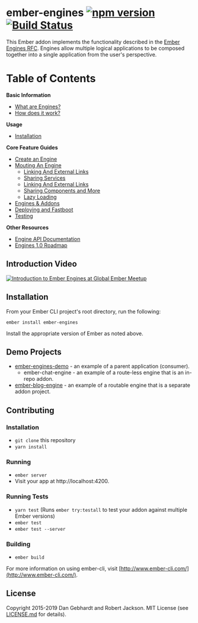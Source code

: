 # ember-engines [![npm version](https://badge.fury.io/js/ember-engines.svg)](https://badge.fury.io/js/ember-engines) [![Build Status](https://travis-ci.org/ember-engines/ember-engines.svg?branch=master)](https://travis-ci.org/ember-engines/ember-engines)

This Ember addon implements the functionality described in the [Ember Engines
RFC](https://github.com/emberjs/rfcs/blob/master/text/0010-engines.md). Engines allow multiple logical
applications to be composed together into a single application from the user's
perspective.

# Table of Contents

**Basic Information**

* [What are Engines?](http://ember-engines.com/guide/what-are-engines)
* [How does it work?](http://ember-engines.com/guide/core-concepts)

**Usage**

* [Installation](#installation)

**Core Feature Guides**

* [Create an Engine](http://ember-engines.com/guide/creating-an-engine)
* [Mouting An Engine](http://ember-engines.com/guide/mounting-engines)
  * [Linking And External Links](http://ember-engines.com/guide/linking-and-external-links)
  * [Sharing Services](http://ember-engines.com/guide/linking-and-external-links)
  * [Linking And External Links](http://ember-engines.com/guide/linking-and-external-links)
  * [Sharing Components and More](http://ember-engines.com/guide/linking-and-external-links)
  * [Lazy Loading](http://ember-engines.com/guide/lazy-loading)
* [Engines & Addons](http://ember-engines.com/guide/addons)
* [Deploying and Fastboot](deploying-and-fastboot)
* [Testing](http://ember-engines.com/guide/testing)

**Other Resources**

* [Engine API Documentation](https://api.emberjs.com/ember/release/classes/Engine)
* [Engines 1.0 Roadmap](https://discuss.emberjs.com/t/engines-1-0-roadmap/14914)


## Introduction Video

[![Introduction to Ember Engines at Global Ember Meetup](https://i.vimeocdn.com/video/559400541_640x360.jpg)](https://vimeo.com/157688181)

## Installation

From your Ember CLI project's root directory, run the following:

```
ember install ember-engines
```

Install the appropriate version of Ember as noted above.

## Demo Projects

* [ember-engines-demo](https://github.com/dgeb/ember-engines-demo) - an example of a parent application (consumer).
  * ember-chat-engine - an example of a route-less engine that is an in-repo addon.
* [ember-blog-engine](https://github.com/dgeb/ember-blog-engine) - an example of a routable engine that is a separate addon project.

## Contributing

### Installation

* `git clone` this repository
* `yarn install`

### Running

* `ember server`
* Visit your app at http://localhost:4200.

### Running Tests

* `yarn test` (Runs `ember try:testall` to test your addon against multiple Ember versions)
* `ember test`
* `ember test --server`

### Building

* `ember build`

For more information on using ember-cli, visit [http://www.ember-cli.com/](http://www.ember-cli.com/).

## License

Copyright 2015-2019 Dan Gebhardt and Robert Jackson. MIT License (see [LICENSE.md](LICENSE.md) for details).
